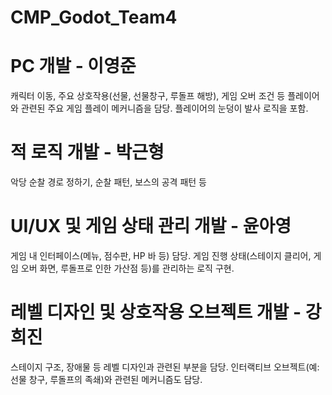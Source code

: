 # CMP_Godot_Team4

# PC 개발 - 이영준
캐릭터 이동, 주요 상호작용(선물, 선물창구, 루돌프 해방), 게임 오버 조건 등 플레이어와 관련된 주요 게임 플레이 메커니즘을 담당. 플레이어의 눈덩이 발사 로직을 포함.

# 적 로직 개발 - 박근형
악당 순찰 경로 정하기, 순찰 패턴, 보스의 공격 패턴 등

# UI/UX 및 게임 상태 관리 개발 - 윤아영
게임 내 인터페이스(메뉴, 점수판, HP 바 등) 담당. 게임 진행 상태(스테이지 클리어, 게임 오버 화면, 루돌프로 인한 가산점 등)를 관리하는 로직 구현.

# 레벨 디자인 및 상호작용 오브젝트 개발 - 강희진
스테이지 구조, 장애물 등 레벨 디자인과 관련된 부분을 담당. 인터랙티브 오브젝트(예: 선물 창구, 루돌프의 족쇄)와 관련된 메커니즘도 담당.
